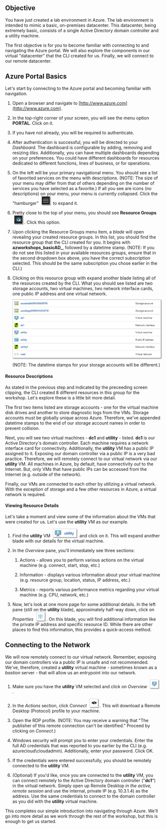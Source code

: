 ## Objective
You have just created a lab environment in Azure.  The lab environment is intended to mimic a basic, on-premises datacenter.  This datacenter, being extremely basic, consists of a single Active Directory domain controller and a utility machine.

The first objective is for you to become familiar with connecting to and navigating the Azure portal.  We will also explore the components in our virtual "datacenter" that the CLI created for us.  Finally, we will connect to our remote datacenter.

## Azure Portal Basics
Let's start by connecting to the Azure portal and becoming familiar with navigation.

  1. Open a browser and navigate to [http://www.azure.com](http://www.azure.com).

  2. In the top-right corner of your screen, you will see the menu option **PORTAL**. Click on it.
  
  3. If you have not already, you will be required to authenticate.
  
  4. After authentication is successful, you will be directed to your _Dashboard_. The dashboard is configurable by adding, removing and resizing _tiles_.  Additionally, you can have multiple dashboards depending on your preferences.  You could have different dashboards for resources dedicated to different functions, lines of business, or for operations.

  5. On the left will be your primary navigational menu. You should see a list of favorited services on the menu with descriptions.  (NOTE: The size of your menu may differ from that of others depending on the number of services you have selected as a favorite.) If all you see are icons (no descriptions) on your menu, your menu is currently collapsed.  Click the "hamburger" <img src="../images/hamburger.jpg" style="display: inline; margin:0px 5px;box-shadow: 2px 2px 2px #999;border:1px solid #ccc;"/> to expand it. 

  6. Pretty close to the top of your menu, you should see **Resource Groups** <img src="../images/resource_groups_icon.jpg" style="display: inline; margin:0px 5px;box-shadow: 2px 2px 2px #999;border:1px solid #ccc;"/>. Click this option.

  7. Upon clicking the Resource Groups menu item, a _blade_ will open revealing your created resource groups. In this list, you should find the resource group that the CLI created for you.  It begins with **azworkshops_basicAD_**, followed by a datetime stamp. (NOTE: If you do not see this listed in your available resources groups, ensure that in the second dropdown box above, you have the correct subscription selected.  This should be the same subscription you chose earlier in the CLI.)

  8. Clicking on this resource group with expand another blade listing all of the resources created by the CLI.  What you should see listed are two storage accounts, two virtual machines, two network interface cards, one public IP address and one virtual network. <img src="../images/azworkshops_basicAD_resource_list.jpg" style="margin-top:10px;margin-bottom:10px;box-shadow: 2px 2px 2px #999;border:1px solid #ccc;" /> (NOTE: The datetime stamps for your storage accounts will be different.)

#### Resource Descriptions
As stated in the previous step and indicated by the preceeding screen clipping, the CLI created 8 different resources in this group for the workshop.  Let's explore these is a little bit more detail.

The first two items listed are storage accounts - one for the virtual machine disk drives and another to store diagnostic logs from the VMs. Storage accounts must be globally unique across Azure.  Therefore, we've appended datetime stamps to the end of our storage account names in order to prevent collision.

Next, you will see two virtual machines - **dc1** and **utility** - listed.  **dc1** is our Active Directory's domain controller. Each machine requires a network interface card for connectivity.  Additionally, the **utility** VM has a public IP assigned to it. Exposing our domain controller via a public IP is a very bad practice.  Therefore, we will remotely connect to our virtual network via our **utility** VM.  All machines in Azure, by default, have connectivity _out_ to the Internet.  But, only VMs that have public IPs can be accessed from the Internet (e.g. outside of the network).

Finally, our VMs are connected to each other by utilizing a virtual network. With the exception of storage and a few other resources in Azure, a virtual network is required.

#### Viewing Resource Details
Let's take a moment and view some of the information about the VMs that were created for us.  Let's use the **utility** VM as our example.

  1. Find the **utility** VM <img src="../images/utility_vm.jpg" style="display: inline; margin:0px 5px;box-shadow: 2px 2px 2px #999;border:1px solid #ccc;"/> and click on it.  This will expand another blade with our details for the virtual machine.

  2. In the _Overview_ pane, you'll immediately see three sections:

      1. Actions - allows you to perform various actions on the virtual machine (e.g. connect, start, stop, etc.)

      2. Information - displays various information about your virtual machine (e.g. resource group, location, status, IP address, etc.)

      3. Metrics - reports various performance metrics regarding your virtual machine (e.g. CPU, network, etc.)

  3. Now, let's look at one more page for some additional details. In the left pane (still on the **utility** blade), approximately half-way down, click on _Properties_ <img src="../images/properties_icon.jpg" style="display: inline; margin:0px 5px;box-shadow: 2px 2px 2px #999;border:1px solid #ccc;"/>.  On this blade, you will find additional information like the private IP address and specific resource ID.  While there are other places to find this information, this provides a quick-access method.

## Connecting to the Network
We will now remotely connect to our virtual network.  Remember, exposing our domain controllers via a public IP is unsafe and not recommended.  We've, therefore, created a **utility** virtual machine - sometimes known as a _bastion_ server - that will allow us an entrypoint into our network.

  1. Make sure you have the **utility** VM selected and click on _Overview_ <img src="../images/overview_icon.jpg" style="display: inline; margin:0px 5px;box-shadow: 2px 2px 2px #999;border:1px solid #ccc;"/>.

  2. In the _Actions_ section, click _Connect_ <img src="../images/connect_icon.jpg" style="display: inline; margin:0px 5px;box-shadow: 2px 2px 2px #999;border:1px solid #ccc;"/>. This will download a Remote Desktop (Protocol) profile to your machine.

  3. Open the RDP profile. (NOTE: You may receive a warning that "The publisher of this remote connection can't be identified." Proceed by clicking on _Connect_.)

  4. Windows security will prompt you to enter your credentials. Enter the full AD credentials that was reported to you earlier by the CLI (e.g. azurecloud\cloudadmin). Additionally, enter your password. Click OK.

  5. If the credentials were entered successfully, you should be remotely connected to the **utility** VM.

  6. (Optional) If you'd like, once you are connected to the **utility** VM, you can connect remotely to the Active Directory domain controller ("**dc1**") in the virtual network.  Simply open up Remote Desktop _in the active, remote session_ and use the internal, private IP (e.g. 10.3.1.4) as the address.  Use the same credentials to connect to the domain controller as you did with the **utility** virtual machine.

This completes our simple introduction into navigating through Azure. We'll go into more detail as we work through the rest of the workshop, but this is enough to get us started.